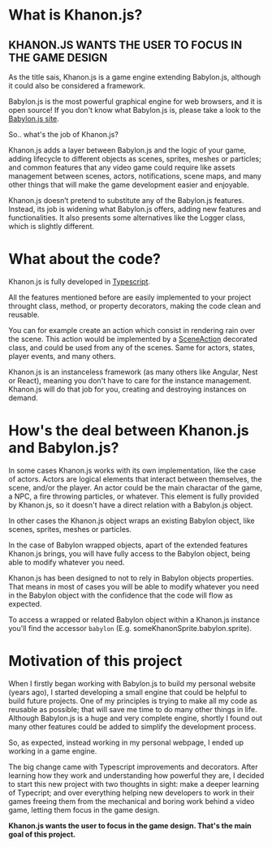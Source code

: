 # What is Khanon.js?

KHANON.JS WANTS THE USER TO FOCUS IN THE GAME DESIGN
----------------------------------------------------

As the title sais, Khanon.js is a game engine extending Babylon.js, although it could also be considered a framework.

Babylon.js is the most powerful graphical engine for web browsers, and it is open source! If you don't know what Babylon.js is, please take a look to the [Babylon.js site](https://babylonjs.com/).

So.. what's the job of Khanon.js?

Khanon.js adds a layer between Babylon.js and the logic of your game, adding lifecycle to different objects as scenes, sprites, meshes or particles; and common features that any video game could require like assets management between scenes, actors, notifications, scene maps, and many other things that will make the game development easier and enjoyable.

Khanon.js doesn’t pretend to substitute any of the Babylon.js features. Instead, its job is widening what Babylon.js offers, adding new features and functionalities. It also presents some alternatives like the Logger class, which is slightly different.

# What about the code?

Khanon.js is fully developed in [Typescript](https://www.typescriptlang.org/).

All the features mentioned before are easily implemented to your project throught class, method, or property decorators, making the code clean and reusable.

You can for example create an action which consist in rendering rain over the scene. This action would be implemented by a [SceneAction](https://khanonjs.com/api-docs/modules/decorators_scene_scene_action.html) decorated class, and could be used from any of the scenes. Same for actors, states, player events, and many others.

Khanon.js is an instanceless framework (as many others like Angular, Nest or React), meaning you don't have to care for the instance management. Khanon.js will do that job for you, creating and destroying instances on demand.

# How's the deal between Khanon.js and Babylon.js?

In some cases Khanon.js works with its own implementation, like the case of actors. Actors are logical elements that interact between themselves, the scene, and/or the player. An actor could be the main charactar of the game, a NPC, a fire throwing particles, or whatever. This element is fully provided by Khanon.js, so it doesn't have a direct relation with a Babylon.js object.

In other cases the Khanon.js object wraps an existing Babylon object, like scenes, sprites, meshes or particles.

In the case of Babylon wrapped objects, apart of the extended features Khanon.js brings, you will have fully access to the Babylon object, being able to modify whatever you need.

Khanon.js has been designed to not to rely in Babylon objects properties. That means in most of cases you will be able to modify whatever you need in the Babylon object with the confidence that the code will flow as expected.

To access a wrapped or related Babylon object within a Khanon.js instance you'll find the accessor `babylon` (E.g. someKhanonSprite.babylon.sprite).

# Motivation of this project

When I firstly began working with Babylon.js to build my personal website (years ago), I started developing a small engine that could be helpful to build future projects. One of my principles is trying to make all my code as reusable as possible; that will save me time to do many other things in life. Although Babylon.js is a huge and very complete engine, shortly I found out many other features could be added to simplify the development process.

So, as expected, instead working in my personal webpage, I ended up working in a game engine.

The big change came with Typescript improvements and decorators. After learning how they work and understanding how powerful they are, I decided to start this new project with two thoughts in sight: make a deeper learning of Typecript; and over everything helping new developers to work in their games freeing them from the mechanical and boring work behind a video game, letting them focus in the game design.

**Khanon.js wants the user to focus in the game design. That's the main goal of this project.**